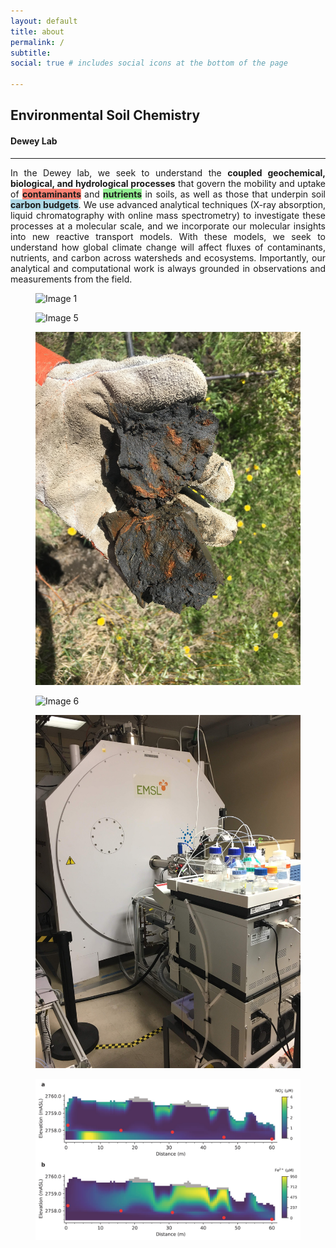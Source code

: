 ```yaml
---
layout: default
title: about
permalink: /
subtitle: 
social: true # includes social icons at the bottom of the page

---
```

## **Environmental Soil Chemistry**
#### **Dewey Lab**

---
<div style="text-align: justify">
In the Dewey lab, we seek to understand the <b>coupled geochemical, biological, and hydrological processes</b> that govern the mobility and uptake of <span style="background-color:salmon"><b>contaminants</b></span> and <span style="background-color:lightgreen"><b>nutrients</b></span> in soils, as well as those that underpin soil <span style="background-color:lightblue"><b>carbon budgets</b></span>. We use advanced analytical techniques (X-ray absorption, liquid chromatography with online mass spectrometry) to investigate these processes at a molecular scale, and we incorporate our molecular insights into new reactive transport models. With these models, we seek to understand how global climate change will affect fluxes of contaminants, nutrients, and carbon across watersheds and ecosystems. Importantly, our analytical and computational work is always grounded in observations and measurements from the field.</div>

<div class="gallery">
  <figure class="gallery__item gallery__item--1">
    <img src="../assets/img/IMG_20190608_112927.jpg" class="gallery__img" alt="Image 1">
  </figure>
  <figure class="gallery__item gallery__item--5">
    <img src="../assets/img/IMG_20190608_123013.jpg" class="gallery__img" alt="Image 5">
  </figure>
  <figure class="gallery__item gallery__item--3">
    <img src="../assets/img/IMG_1702.JPG" class="gallery__img" alt="Image 3">
  </figure>
  <figure class="gallery__item gallery__item--6">
    <img src="../assets/img/IMG_1667.JPG" class="gallery__img" alt="Image 6">
  </figure>
  <figure class="gallery__item gallery__item--2">
    <img src="../assets/img/IMG_1644.JPG" class="gallery__img" alt="Image 2">
  </figure>
  <figure class="gallery__item gallery__item--4">
    <img src="../assets/img/xsection_mcp.jpg" class="gallery__img" alt="Image 4">
  </figure>
</div>
